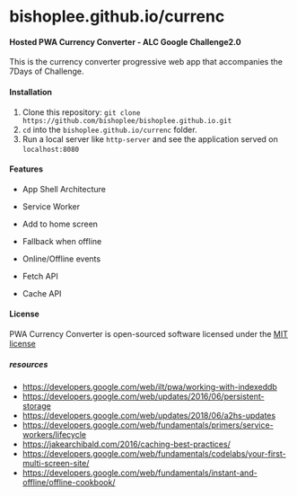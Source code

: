 # bishoplee.github.io/currenc
#### Hosted PWA Currency Converter - ALC Google Challenge2.0

This is the currency converter progressive web app that accompanies the 7Days of Challenge. 

#### Installation

1. Clone this repository: `git clone https://github.com/bishoplee/bishoplee.github.io.git`
2. `cd` into the `bishoplee.github.io/currenc` folder.
3. Run a local server like `http-server` and see the application served on `localhost:8080`


#### Features

-  App Shell Architecture

-  Service Worker

-  Add to home screen

-  Fallback when offline

-  Online/Offline events

-  Fetch API

-  Cache API

#### License
PWA Currency Converter is open-sourced software licensed under the [MIT license](https://github.com/bishoplee/bishoplee.github.io/blob/master/LICENSE)

##### resources
- https://developers.google.com/web/ilt/pwa/working-with-indexeddb
- https://developers.google.com/web/updates/2016/06/persistent-storage
- https://developers.google.com/web/updates/2018/06/a2hs-updates
- https://developers.google.com/web/fundamentals/primers/service-workers/lifecycle
- https://jakearchibald.com/2016/caching-best-practices/
- https://developers.google.com/web/fundamentals/codelabs/your-first-multi-screen-site/
- https://developers.google.com/web/fundamentals/instant-and-offline/offline-cookbook/